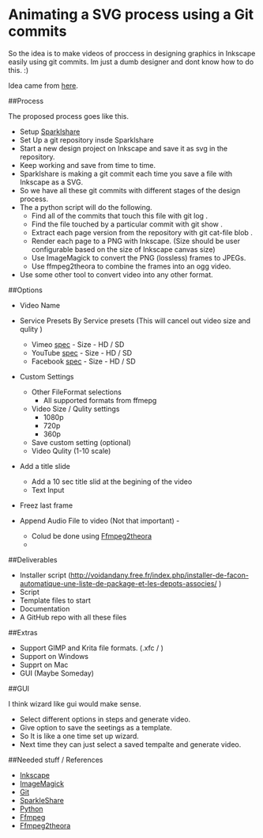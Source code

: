 # Animating a SVG process using a Git commits

So the idea is to make videos of proccess in designing graphics in Inkscape easily using git commits. 
Im just a dumb designer and dont know how to do this. :)

Idea came from [here](https://www.youtube.com/watch?v=WY9A2mug4dw).

##Process

The proposed process goes like this.

- Setup [Sparklshare](http://sparkleshare.org/)
- Set Up a git repository insde Sparklshare
- Start a new design project on Inkscape and save it as svg in the repository.
- Keep working and save from time to time.
- Sparklshare is making a git commit each time you save a file with Inkscape as a SVG.
- So we have all these git commits with different stages of the design process.
- The a python script will do the following.
     - Find all of the commits that touch this file with git log .
     - Find the file touched by a particular commit with git show .
     - Extract each page version from the repository with git cat-file blob .
     - Render each page to a PNG with Inkscape. (Size should be user configurable based on the size of Inkscape canvas size)
     - Use ImageMagick to convert the PNG (lossless) frames to JPEGs.
     - Use ffmpeg2theora to combine the frames into an ogg video.
 - Use some other tool to convert video into any other format. 


##Options 

- Video Name

- Service Presets
     By Service presets (This will cancel out video size and qulity )
     - Vimeo [spec](https://vimeo.com/help/compression)
               - Size
               - HD / SD
     - YouTube  [spec](https://support.google.com/youtube/answer/1722171?hl=en)
               - Size
               - HD / SD
     - Facebook  [spec](https://www.facebook.com/help/124738474272230)
               - Size
               - HD / SD

- Custom Settings
     - Other FileFormat selections
          - All supported formats from ffmepg
     - Video Size / Qulity settings
          - 1080p
          - 720p
          - 360p
     - Save custom setting (optional)
     - Video Qulity (1-10 scale)

- Add a title slide
     - Add a 10 sec title slid at the begining of the video
     - Text Input

- Freez last frame

- Append Audio File to video (Not that important) -  
     - Colud be done using [Ffmpeg2theora](http://v2v.cc/~j/ffmpeg2theora/) 
     - 

##Deliverables

- Installer script (http://voidandany.free.fr/index.php/installer-de-facon-automatique-une-liste-de-package-et-les-depots-associes/ )
- Script
- Template files to start
- Documentation
- A GitHub repo with all these files

##Extras
- Support GIMP and Krita file formats. (.xfc / )
- Support on Windows
- Supprt on Mac
- GUI (Maybe Someday)


##GUI

I think wizard like gui would make sense. 

- Select different options in steps and generate video. 
- Give option to save the seetings as a template.
- So It is like a one time set up wizard.
- Next time they can just select a saved tempalte and generate video.


##Needed stuff / References

- [Inkscape](http://inkscape.org)
- [ImageMagick](http://www.imagemagick.org/script/index.ph)      
- [Git](http://git-scm.com/)
- [SparkleShare](http://sparkleshare.org/)
- [Python](http://www.python.org/)
- [Ffmpeg](http://ffmpeg.org/)
- [Ffmpeg2theora](http://v2v.cc/~j/ffmpeg2theora/)  
